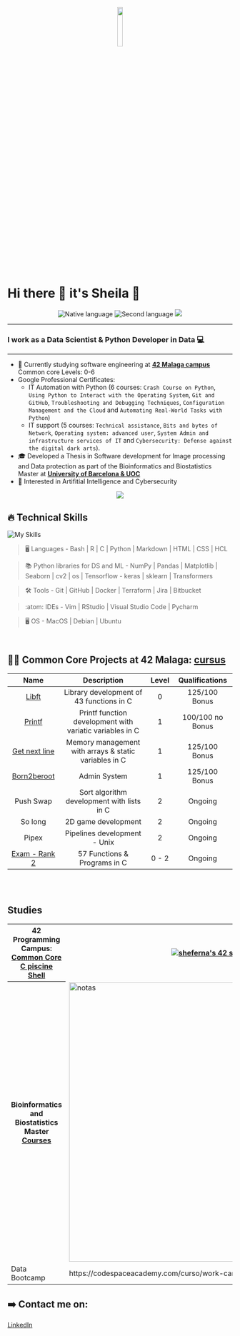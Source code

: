 <p align="center"><img width=15%" src="" alt="" /></p>

# Hi there 👋 it's Sheila 🤗
 <p align="center">
        <img src="https://img.shields.io/badge/Nat-🇪🇸-%23aaaaaa.svg?style=flat" alt="Native language"/>
        <img src="https://img.shields.io/badge/C1-🇬🇧-%23aaaaaa.svg?style=flat" alt="Second language"/>
        <img src="https://komarev.com/ghpvc/?username=Sheifc&style=flat&color=blue"></a>
</p>

---

### I work as a Data Scientist & Python Developer in Data  💻

---

- 🔭 Currently studying software engineering at **<a href="https://www.42malaga.com/"> 42 Malaga campus</a>**
Common core Levels: 0-6
- Google Professional Certificates:
     - IT Automation with Python (6 courses: `Crash Course on Python`, `Using Python to Interact with the Operating System`, `Git and GitHub`, `Troubleshooting and Debugging Techniques`, `Configuration Management and the Cloud` and `Automating Real-World Tasks with Python`)
     - IT support (5 courses: `Technical assistance`, `Bits and bytes of Network`, `Operating system: advanced user`, `System Admin and infrastructure services of IT` and `Cybersecurity: Defense against the digital dark arts`).
- 🎓 Developed a Thesis in Software development for Image processing and Data protection as part of the Bioinformatics and Biostatistics Master at **<a href="https://campus.uoc.edu/"> University of Barcelona & UOC </a>**
- 👀 Interested in Artifitial Intelligence and Cybersecurity

<p align="center">
  <img src="https://github-readme-stats.vercel.app/api/top-langs/?username=Sheifc&layout=compact&theme=dark&hide_border=true" />
</p>


## :fire: Technical Skills

![My Skills](https://skillicons.dev/icons?i=c,bash,python,r,vim,vscode,git,html,css,github)

> :desktop_computer:  Languages - Bash | R | C | Python | Markdown | HTML | CSS | HCL

> 📚 Python libraries for DS and ML - NumPy | Pandas | Matplotlib | Seaborn | cv2 | os | Tensorflow - keras | sklearn | Transformers

> :hammer_and_wrench:  Tools -  Git | GitHub | Docker | Terraform | Jira | Bitbucket

> :atom:  IDEs -   Vim | RStudio | Visual Studio Code | Pycharm

> :desktop_computer: OS - MacOS | Debian | Ubuntu

<br>

## 👩‍💻 Common Core Projects at 42 Malaga: [cursus](https://github.com/Sheifc/42cursus/tree/main)
|	Name                                               |	Description                                    | Level | Qualifications |
|:--------------------------------------------------:|:----------------------------------------------:|:-----:|:-------------:|
|	[Libft](https://github.com/Sheifc/42cursus/tree/main/libft) |  Library development of 43 functions in C      | 0 | 125/100 Bonus |
| [Printf](https://github.com/Sheifc/42cursus/tree/main/printf) | Printf function development with variatic variables in C | 1 | 100/100 no Bonus |
| [Get next line](https://github.com/Sheifc/42cursus/tree/main/GNL) | Memory management with arrays & static variables in C | 1 | 125/100 Bonus |
| [Born2beroot](https://github.com/Sheifc/42cursus/tree/main/Born2beroot) | Admin System | 1 | 125/100 Bonus |
| Push Swap | Sort algorithm development with lists in C | 2 | Ongoing |
| So long | 2D game development | 2 | Ongoing | 
| Pipex | Pipelines development - Unix | 2 | Ongoing | 
| [Exam - Rank 2](https://github.com/Sheifc/Rank2_Exam/tree/main) | 57 Functions & Programs in C | 0 - 2 | Ongoing | 
<br>

<br>

<h2>Studies</h2>

<table style="width:100%">
  <tr>
    <th>42 Programming Campus:<br><a href="https://github.com/Sheifc/42cursus">Common Core</a><br><a href="https://github.com/Sheifc/42-C-piscine">C piscine</a><br><a href="https://github.com/Sheifc/Shell-42-C-piscine">Shell</a><br></th>
    <th><a href="https://github.com/oakoudad/badge42"><img src="https://badge.mediaplus.ma/greenbinary/sheferna?1337Badge=off&UM6P=off" alt="sheferna's 42 stats" /></a></th>
  </tr>
  <tr>
    <th>Bioinformatics and Biostatistics Master<br><a href="https://github.com/Sheifc/Bioinformatics-and-Biostatistic-Master">Courses<br></th>
    <td><img width="626" alt="notas" src="https://github.com/Sheifc/Sheifc/assets/115345487/bbd58baa-bd78-4136-ac27-2f42953a10df"></a></td>
  </tr>
   <tr>
    <td>Data Bootcamp</td>
    <td>https://codespaceacademy.com/curso/work-camp-data-science/</td>
  </tr>
</table>


## ➡️ Contact me on: 
[LinkedIn](https://www.linkedin.com/in/sheifc/)



